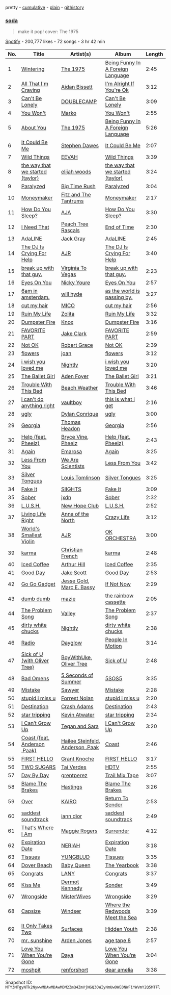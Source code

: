 pretty - [cumulative](/playlists/cumulative/37i9dQZF1DXaK0O81Xtkis.md) - [plain](/playlists/plain/37i9dQZF1DXaK0O81Xtkis) - [githistory](https://github.githistory.xyz/mackorone/spotify-playlist-archive/blob/main/playlists/plain/37i9dQZF1DXaK0O81Xtkis)

### [soda](https://open.spotify.com/playlist/37i9dQZF1DXaK0O81Xtkis)

> make it pop! cover: The 1975

[Spotify](https://open.spotify.com/user/spotify) - 200,777 likes - 72 songs - 3 hr 42 min

| No. | Title | Artist(s) | Album | Length |
|---|---|---|---|---|
| 1 | [Wintering](https://open.spotify.com/track/4FxeY2UZeP3kpdBPbpGggN) | [The 1975](https://open.spotify.com/artist/3mIj9lX2MWuHmhNCA7LSCW) | [Being Funny In A Foreign Language](https://open.spotify.com/album/6dVCpQ7oGJD1oYs2fv1t5M) | 2:45 |
| 2 | [All That I'm Craving](https://open.spotify.com/track/2O2xeI5k7i1aGJTkQOyNpG) | [Aidan Bissett](https://open.spotify.com/artist/4XQI4hyuy5xun1ou3SM8Oe) | [I'm Alright If You're Ok](https://open.spotify.com/album/7wfUtM6zAEcjj7dVYWjfGD) | 3:12 |
| 3 | [Can't Be Lonely](https://open.spotify.com/track/3EVMGW8284h8W1nWovrzKV) | [DOUBLECAMP](https://open.spotify.com/artist/6IvIbSOsPLkPS4N1MO4Fdy) | [Can't Be Lonely](https://open.spotify.com/album/66AsJKYvkj1qfuPobRF9dq) | 3:09 |
| 4 | [You Won't](https://open.spotify.com/track/3KqTfgqq5Y7LO2MABzz8el) | [Marko](https://open.spotify.com/artist/1gBpdTK92fXFog9vxL9eL5) | [You Won't](https://open.spotify.com/album/6JR0yX7Orycek9RVRUFyH2) | 2:55 |
| 5 | [About You](https://open.spotify.com/track/1fDFHXcykq4iw8Gg7s5hG9) | [The 1975](https://open.spotify.com/artist/3mIj9lX2MWuHmhNCA7LSCW) | [Being Funny In A Foreign Language](https://open.spotify.com/album/6dVCpQ7oGJD1oYs2fv1t5M) | 5:26 |
| 6 | [It Could Be Me](https://open.spotify.com/track/00fMrdknKRNqnnBl3EkftU) | [Stephen Dawes](https://open.spotify.com/artist/3jTU1IOqkO7Mz4zdbXPose) | [It Could Be Me](https://open.spotify.com/album/7cdgnWWIJi8NhLqtwbotba) | 2:07 |
| 7 | [Wild Things](https://open.spotify.com/track/23IorJ28ZIRUI7VpKCaTSV) | [EEVAH](https://open.spotify.com/artist/3yJNIN3Ih9pFuG4cgfzCRL) | [Wild Things](https://open.spotify.com/album/1GgOyUSPYBz9682lLJWBWj) | 3:39 |
| 8 | [the way that we started \(taylor\)](https://open.spotify.com/track/36AWmLYL4tMTfZseHQHoVl) | [elijah woods](https://open.spotify.com/artist/3IR6DvP0x2a6oUSist9UMu) | [the way that we started \(taylor\)](https://open.spotify.com/album/4epDMTI9SL9TRfiuDpbwFO) | 3:24 |
| 9 | [Paralyzed](https://open.spotify.com/track/6KOQLj5dcYuFSN6srNs96u) | [Big Time Rush](https://open.spotify.com/artist/0GWCNkPi54upO9WLlwjAHd) | [Paralyzed](https://open.spotify.com/album/4b5VmGfGFXxivUx1vshO9o) | 3:04 |
| 10 | [Moneymaker](https://open.spotify.com/track/5f18AcRmbxcTxd4ehOXuYI) | [Fitz and The Tantrums](https://open.spotify.com/artist/4AcHt3JxKy59IX7JNNlZn4) | [Moneymaker](https://open.spotify.com/album/1K8g8sM4GzVOWBfYrlh41Y) | 2:17 |
| 11 | [How Do You Sleep?](https://open.spotify.com/track/7skoWi7cN9FjNdJOkwQ4YY) | [AJA](https://open.spotify.com/artist/4i8jleH8zrMtVQNpir3iDj) | [How Do You Sleep?](https://open.spotify.com/album/3z8DWMIyTqjI3382gxMklh) | 3:30 |
| 12 | [I Need That](https://open.spotify.com/track/3rgnM3MBkpsuVeSwmtXYia) | [Peach Tree Rascals](https://open.spotify.com/artist/0imE3buPhAowREqCrr4CYe) | [End of Time](https://open.spotify.com/album/6lRDlZ73raNJQKDXcUzdKU) | 2:30 |
| 13 | [AdaLINE](https://open.spotify.com/track/2As91j4G5GKRbx4In7ClyV) | [Jack Gray](https://open.spotify.com/artist/0LvfDU74rGXrEGVWqW9rCw) | [AdaLINE](https://open.spotify.com/album/6cEOgTZp3T7lxaUSNCCeN1) | 2:45 |
| 14 | [The DJ Is Crying For Help](https://open.spotify.com/track/2fihoO76h66Hio6noF4tQD) | [AJR](https://open.spotify.com/artist/6s22t5Y3prQHyaHWUN1R1C) | [The DJ Is Crying For Help](https://open.spotify.com/album/09XyW9pKOCq5Cqq7IITKDB) | 3:40 |
| 15 | [break up with that guy.](https://open.spotify.com/track/4OhTm6quMnqHRbzntToUKG) | [Virginia To Vegas](https://open.spotify.com/artist/3v9wPA58IVrX2dg6AjSPgi) | [break up with that guy.](https://open.spotify.com/album/1eUtqH9UpAY4SR6Cst8oSL) | 2:23 |
| 16 | [Eyes On You](https://open.spotify.com/track/6qItx3M2IZbXBKRnptbnHM) | [Nicky Youre](https://open.spotify.com/artist/7qmpXeNz2ojlMl2EEfkeLs) | [Eyes On You](https://open.spotify.com/album/2vwW8EzZGZaAFfZ2HYL1hE) | 2:57 |
| 17 | [6am in amsterdam.](https://open.spotify.com/track/4SRmLLMhqGvYc4QuvVhFsO) | [will hyde](https://open.spotify.com/artist/3vNisYibo8wFyD4wxIbSbn) | [as the world is passing by.](https://open.spotify.com/album/4D98wniyXPAR0xBjmJvpge) | 3:27 |
| 18 | [cut my hair](https://open.spotify.com/track/3PY9Ox9fKPqZJCzPjUQ0I6) | [MICO](https://open.spotify.com/artist/0wajW5BBnk40YAhJdTkrrG) | [cut my hair](https://open.spotify.com/album/09rSEws6lx6NhDxNhZJxQ1) | 2:56 |
| 19 | [Ruin My Life](https://open.spotify.com/track/60pE6cLRCZy6wgjhP0Wu8w) | [Zolita](https://open.spotify.com/artist/7nnTzZ5tZrPx14iDnmjksU) | [Ruin My Life](https://open.spotify.com/album/5kBzmnPiJAirnzMcSFPUmf) | 3:32 |
| 20 | [Dumpster Fire](https://open.spotify.com/track/3x0TCFsVKE5utRnqYiG0c2) | [Knox](https://open.spotify.com/artist/61S5H9Lxn1PDUvu1TV0kCX) | [Dumpster Fire](https://open.spotify.com/album/556wDyg1w9UwoivJ3bg3TI) | 3:16 |
| 21 | [FAVORITE PART](https://open.spotify.com/track/1ssq7tSefgoZkTSTrI51rg) | [Jake Clark](https://open.spotify.com/artist/5fPvc8tIZfLbEm3GsbFHgd) | [FAVORITE PART](https://open.spotify.com/album/2ozUR3Sj5ZBn9W5zsMusVu) | 2:59 |
| 22 | [Not OK](https://open.spotify.com/track/06V8tMMLJS1lNNejvWFzDt) | [Robert Grace](https://open.spotify.com/artist/6W8rk6H6C3Mcj0lALuLVg1) | [Not OK](https://open.spotify.com/album/6oXcqvLT6Pi4ZorJetT4Gg) | 2:39 |
| 23 | [flowers](https://open.spotify.com/track/6trA1yKo3IGgLyvg9lBwOJ) | [joan](https://open.spotify.com/artist/3HXLY1sNXIxHfulrjPiRf5) | [flowers](https://open.spotify.com/album/1ZmIdhZgJn91DMGk86iC1R) | 3:12 |
| 24 | [i wish you loved me](https://open.spotify.com/track/1azXAzGWeQvgzwlkwmOlo7) | [Nightly](https://open.spotify.com/artist/3qDMrpZHtZEtVl5i1l7hP3) | [i wish you loved me](https://open.spotify.com/album/6MG2hzpDZauvVJRVqB9tYi) | 3:20 |
| 25 | [The Ballet Girl](https://open.spotify.com/track/1yVBxI8TaIL86Rrmah83fd) | [Aden Foyer](https://open.spotify.com/artist/54NKhABnyGAvbek0n63TAu) | [The Ballet Girl](https://open.spotify.com/album/3YMpocogsCi7WkfwvcVL4I) | 3:21 |
| 26 | [Trouble With This Bed](https://open.spotify.com/track/5wLhOIYBr7i5k8MPaXJYjh) | [Beach Weather](https://open.spotify.com/artist/7I3bkknknQkIiatWiupQgD) | [Trouble With This Bed](https://open.spotify.com/album/47sLITsveH5BfAQIAgLitj) | 3:46 |
| 27 | [i can't do anything right](https://open.spotify.com/track/1P76yNLdadQMDblQsmMXvB) | [vaultboy](https://open.spotify.com/artist/0K87f3owemzI8NUCoEIXOB) | [this is what i get](https://open.spotify.com/album/3dwsGxoPZWWyJzpxKnz1cn) | 2:16 |
| 28 | [ugly](https://open.spotify.com/track/6BzSgXgzHxqPbGEb7aKAXb) | [Dylan Conrique](https://open.spotify.com/artist/2S054G7qnCK45KY0XzpX30) | [ugly](https://open.spotify.com/album/0ZRgqGpF70vz7TZzwJyPa4) | 3:00 |
| 29 | [Georgia](https://open.spotify.com/track/7d4lvIqCYS2DGTCZAjmCHu) | [Thomas Headon](https://open.spotify.com/artist/0dn62y7ayEAxcIcMcBWXIE) | [Georgia](https://open.spotify.com/album/5PLNgWXs7Hq6RHgFetDAtJ) | 2:56 |
| 30 | [Help \(feat\. Pheelz\)](https://open.spotify.com/track/288aAe5WOx05x67lDxvuTE) | [Bryce Vine](https://open.spotify.com/artist/1ShZZUjkbXCjhwrb18BA8I), [Pheelz](https://open.spotify.com/artist/5Jv1MsZBh0sqokFq7pU8Xg) | [Help \(feat\. Pheelz\)](https://open.spotify.com/album/5xKdduUE9fNJW743rjCJib) | 2:43 |
| 31 | [Again](https://open.spotify.com/track/6ZZntgtMvygJgfnzkpiklv) | [Emarosa](https://open.spotify.com/artist/68tKVjVvcqUfKFFLr2j0Ek) | [Again](https://open.spotify.com/album/0UnB3RhLhRaVjSYS6wDyfp) | 3:25 |
| 32 | [Less From You](https://open.spotify.com/track/56kvCYeCBppVYIGxmG6kB1) | [We Are Scientists](https://open.spotify.com/artist/35YNL4wwv11ZkmeWWL51y7) | [Less From You](https://open.spotify.com/album/7plv2gnX70AG4jFTvkibcW) | 3:42 |
| 33 | [Silver Tongues](https://open.spotify.com/track/1nMglHq7NFuRLmKizMQajB) | [Louis Tomlinson](https://open.spotify.com/artist/57WHJIHrjOE3iAxpihhMnp) | [Silver Tongues](https://open.spotify.com/album/1uGtR2fbkl45slG5OyUtPt) | 3:25 |
| 34 | [Fake It](https://open.spotify.com/track/3pKCMnO0A36oKIEIbknixC) | [SIIGHTS](https://open.spotify.com/artist/59wzcVw9vvQvKIEHddgF7n) | [Fake It](https://open.spotify.com/album/2nk5HLphr2POdEPUwpwSVy) | 3:09 |
| 35 | [Sober](https://open.spotify.com/track/7K3rRx00hcS6MpZmYGUFH2) | [jxdn](https://open.spotify.com/artist/6Y64EaNqpqcZYTgs4c76gF) | [Sober](https://open.spotify.com/album/51xoJomo3hvVg4BE7GHnHI) | 2:32 |
| 36 | [L.U.S.H.](https://open.spotify.com/track/58LjmBGKL3m3rzD6cUAMeq) | [New Hope Club](https://open.spotify.com/artist/2WuKU0SYZOQyY3MmE4vtez) | [L.U.S.H.](https://open.spotify.com/album/6Kubz9wO4yxQbNAuG0Cc6E) | 2:52 |
| 37 | [Living Life Right](https://open.spotify.com/track/76rPAsb8KANsYYyAw8Vnyq) | [Anna of the North](https://open.spotify.com/artist/1mSJCvDX0W7Dn7S9C6vmvI) | [Crazy Life](https://open.spotify.com/album/73j3szStTnau2muNhow0Vz) | 3:12 |
| 38 | [World's Smallest Violin](https://open.spotify.com/track/3jHBgKdLCf46aP3HRI0WYv) | [AJR](https://open.spotify.com/artist/6s22t5Y3prQHyaHWUN1R1C) | [OK ORCHESTRA](https://open.spotify.com/album/1y2AzG31F4CuCKQ1rpIzaI) | 3:00 |
| 39 | [karma](https://open.spotify.com/track/5SCBS0esfqeL54ZCw6Revb) | [Christian French](https://open.spotify.com/artist/7naAJDAh7AZnf18YYfQruM) | [karma](https://open.spotify.com/album/5tuUCB6Pgaf8BbS7rPquSJ) | 2:48 |
| 40 | [Iced Coffee](https://open.spotify.com/track/0zH2HR19fqhvxCBzBPi6H2) | [Arthur Hill](https://open.spotify.com/artist/6Fe2C2iHDbs3yoKRvtVtdg) | [Iced Coffee](https://open.spotify.com/album/4eWF5c0nAas9soMtcpP3sj) | 2:35 |
| 41 | [Good Day](https://open.spotify.com/track/0FEXQUgIG0X2rhdT3nuQ3M) | [Jake Scott](https://open.spotify.com/artist/0DxPHf2flBAcV2SnZPg3SV) | [Good Day](https://open.spotify.com/album/1HSgWrfiiWkMNUr8abCu1c) | 2:53 |
| 42 | [Go Go Gadget](https://open.spotify.com/track/0LpqhIXxMm4VGXbybsNyBG) | [Jesse Gold](https://open.spotify.com/artist/0ScLk4lNexNrtkDmGQicRx), [Marc E\. Bassy](https://open.spotify.com/artist/3tQx1LPXbsYjE9VwN1Peaa) | [If Not Now](https://open.spotify.com/album/4xgOwzb89ZUFQ7U5lYGbcV) | 2:29 |
| 43 | [dumb dumb](https://open.spotify.com/track/4qbEaaJ29p32GI8EWQmm6R) | [mazie](https://open.spotify.com/artist/4adSXA1GDOxNG7Zw89YHyz) | [the rainbow cassette](https://open.spotify.com/album/7uzmNefPoRgc5Pi9DS00CC) | 2:05 |
| 44 | [The Problem Song](https://open.spotify.com/track/7flrjP7Dag40j2Fw8TX4iC) | [Valley](https://open.spotify.com/artist/7blXVKBSxdFZsIqlhdViKc) | [The Problem Song](https://open.spotify.com/album/4EVTxuDyTxsS7w9W5AC0kX) | 2:37 |
| 45 | [dirty white chucks](https://open.spotify.com/track/1OPfgyxxTSpIBuIUORr6x9) | [Nightly](https://open.spotify.com/artist/3qDMrpZHtZEtVl5i1l7hP3) | [dirty white chucks](https://open.spotify.com/album/6CUvOeg6Sn0Lnhh6yiYwHN) | 2:38 |
| 46 | [Radio](https://open.spotify.com/track/53KTjvFbNcybDOxhdDRoio) | [Dayglow](https://open.spotify.com/artist/6eJa3zG1QZLRB3xgRuyxbm) | [People In Motion](https://open.spotify.com/album/1ZhWoKlwX8xztzoLcFGiIs) | 3:14 |
| 47 | [Sick of U \(with Oliver Tree\)](https://open.spotify.com/track/5IXdkgrT4lb9sKIb8tbOQ3) | [BoyWithUke](https://open.spotify.com/artist/1Cd373x8qzC7SNUg5IToqp), [Oliver Tree](https://open.spotify.com/artist/6TLwD7HPWuiOzvXEa3oCNe) | [Sick of U](https://open.spotify.com/album/2DA4VGpM7OkPIAiyviDPCl) | 2:48 |
| 48 | [Bad Omens](https://open.spotify.com/track/2ovVwEXwcRYuIfnfJedGnQ) | [5 Seconds of Summer](https://open.spotify.com/artist/5Rl15oVamLq7FbSb0NNBNy) | [5SOS5](https://open.spotify.com/album/26uA5pGrTovBLxikRsMQJ4) | 3:35 |
| 49 | [Mistake](https://open.spotify.com/track/3cKEPwsUlavywIrz3yjfw4) | [Sawyer](https://open.spotify.com/artist/0kWDZRay8upBU5u89Kmc7F) | [Mistake](https://open.spotify.com/album/0C9TJmoKVNAcdnQxr6BmHh) | 2:28 |
| 50 | [stupid i miss u](https://open.spotify.com/track/6rhdKbAlGnmRVfdGnvIyb8) | [Forrest Nolan](https://open.spotify.com/artist/3M8UUCqb0mIEn5S2lO13yv) | [stupid i miss u](https://open.spotify.com/album/0DGQGsxX73rGXQtpq52PuA) | 2:20 |
| 51 | [Destination](https://open.spotify.com/track/6UdTm1JRcm4c5iKTWANe9Q) | [Crash Adams](https://open.spotify.com/artist/6d8NscVVbeMVINZwJDOoN5) | [Destination](https://open.spotify.com/album/0rp4hHB8wUkhM5z3bVZWc5) | 2:43 |
| 52 | [star tripping](https://open.spotify.com/track/1ozWhltP7jnU01qOMWYBXH) | [Kevin Atwater](https://open.spotify.com/artist/6ZBM319vNIirp7FOvvLVD6) | [star tripping](https://open.spotify.com/album/4hohZtRQRa3Iz76pJPwJwR) | 2:34 |
| 53 | [I Can’t Grow Up](https://open.spotify.com/track/5b2teiHzEXQQJJfa0btYpF) | [Tegan and Sara](https://open.spotify.com/artist/5e1BZulIiYWPRm8yogwUYH) | [I Can't Grow Up](https://open.spotify.com/album/0yQuEAGDMu7hJKLWfX11Vm) | 3:20 |
| 54 | [Coast \(feat\. Anderson .Paak\)](https://open.spotify.com/track/1l4iQsOZ5sOXZPMQLvouaB) | [Hailee Steinfeld](https://open.spotify.com/artist/5p7f24Rk5HkUZsaS3BLG5F), [Anderson .Paak](https://open.spotify.com/artist/3jK9MiCrA42lLAdMGUZpwa) | [Coast](https://open.spotify.com/album/0152qvGv0mmX2vU36Rocng) | 2:46 |
| 55 | [FIRST HELLO](https://open.spotify.com/track/2ONSelZb6rxDw98aIzTLHt) | [Grant Knoche](https://open.spotify.com/artist/4uLexEsM3MDb1sermSib4J) | [FIRST HELLO](https://open.spotify.com/album/6g7aDEkCteSnfHx2ZSOZYU) | 3:17 |
| 56 | [TWO SUGARS](https://open.spotify.com/track/5rZrM1ppBHmHogxLcw8wtH) | [Tai Verdes](https://open.spotify.com/artist/2kCO8LXN1usaOPL3iEE28I) | [HDTV](https://open.spotify.com/album/6TIzz9Z4n03E5USTDzBweS) | 2:55 |
| 57 | [Day By Day](https://open.spotify.com/track/79oft65PDY4LL7MoLQ6Nxp) | [grentperez](https://open.spotify.com/artist/73BLwSX6gsNeVzS7DgI4xe) | [Trail Mix Tape](https://open.spotify.com/album/7o1kPZMhYTeD78xeKZ6hm6) | 3:07 |
| 58 | [Blame The Brakes](https://open.spotify.com/track/4ZoPMviImcYNDNz6NEuDHm) | [Hastings](https://open.spotify.com/artist/0cMrisD7Y14WMODerxofNO) | [Blame The Brakes](https://open.spotify.com/album/0jGU8t3SZvyiNgu02pInoo) | 3:26 |
| 59 | [Over](https://open.spotify.com/track/2DGYb5bV0disBNaC9KFQ3A) | [KAIRO](https://open.spotify.com/artist/74fcIBekHLf4hucCT3My0v) | [Return To Sender](https://open.spotify.com/album/3jOzdF8WPsqwUp9OznStfw) | 2:53 |
| 60 | [saddest soundtrack](https://open.spotify.com/track/1HMwQR2U8VBEow0JzOAmA4) | [iann dior](https://open.spotify.com/artist/6ASri4ePR7RlsvIQgWPJpS) | [saddest soundtrack](https://open.spotify.com/album/6Myer4x6rVXRo1Pjead4b7) | 2:49 |
| 61 | [That's Where I Am](https://open.spotify.com/track/49EXOlUTFBGdI098L6SXDh) | [Maggie Rogers](https://open.spotify.com/artist/4NZvixzsSefsNiIqXn0NDe) | [Surrender](https://open.spotify.com/album/2VeOtQQAJxR8VyvmoXqIbI) | 4:12 |
| 62 | [Expiration Date](https://open.spotify.com/track/4gSeTIoKhkvGoebMtohlNC) | [NERIAH](https://open.spotify.com/artist/1dUrqVHcv2FCXxlIqzIbiG) | [Expiration Date](https://open.spotify.com/album/0qQxB4grsHTtUYCYlpUCFp) | 3:18 |
| 63 | [Tissues](https://open.spotify.com/track/0jRY4XO556pn1zHZAoY3ph) | [YUNGBLUD](https://open.spotify.com/artist/6Ad91Jof8Niiw0lGLLi3NW) | [Tissues](https://open.spotify.com/album/1LIAp7pyElYRzvlP0mXSew) | 3:35 |
| 64 | [Dover Beach](https://open.spotify.com/track/5BCYtpbTyUQSMRwDVPb5wk) | [Baby Queen](https://open.spotify.com/artist/4VqlewwKZJoIcA88PYHUDd) | [The Yearbook](https://open.spotify.com/album/5AxHpSJXhis5BFb1AA24pe) | 3:38 |
| 65 | [Congrats](https://open.spotify.com/track/3pJMOvec8R8OKzEmB9PRJD) | [LANY](https://open.spotify.com/artist/49tQo2QULno7gxHutgccqF) | [Congrats](https://open.spotify.com/album/0URAkeg7psYrEr9Qj0KTIL) | 3:37 |
| 66 | [Kiss Me](https://open.spotify.com/track/7j1ZJAbcm4AMBf82jIrAH3) | [Dermot Kennedy](https://open.spotify.com/artist/5KNNVgR6LBIABRIomyCwKJ) | [Sonder](https://open.spotify.com/album/0YlJpX1XiE8ghnRJCU0Dwv) | 3:49 |
| 67 | [Wrongside](https://open.spotify.com/track/5rpwJ4cUvE133ExIlX0xTl) | [MisterWives](https://open.spotify.com/artist/5ivCbtrcD5N4rD337xIb2z) | [Wrongside](https://open.spotify.com/album/7L71cZKvX9a8zv0LnN3Q1T) | 3:29 |
| 68 | [Capsize](https://open.spotify.com/track/3dVM8JotXWlRZ3TmMweoss) | [Windser](https://open.spotify.com/artist/0G9ibJ5qs4Zl6iupdrVAG1) | [Where the Redwoods Meet the Sea](https://open.spotify.com/album/3XPdCfPF5QctGxYqHGdqoH) | 3:39 |
| 69 | [It Only Takes Two](https://open.spotify.com/track/7L92GcnLG3bAi7veJRXIe7) | [Surfaces](https://open.spotify.com/artist/4ETSs924pXMzjIeD6E9b4u) | [Hidden Youth](https://open.spotify.com/album/05ABj8AloK0QlVarxcu4XJ) | 2:38 |
| 70 | [mr\. sunshine](https://open.spotify.com/track/6x984mI891z1E2sVwYumUx) | [Arden Jones](https://open.spotify.com/artist/3mMogqf2JyBUQZxFZlC79w) | [age tape 8](https://open.spotify.com/album/5cYaUdDHrHhOIsTlHU9Tbk) | 2:57 |
| 71 | [Love You When You’re Gone](https://open.spotify.com/track/54liA2Xwyb7ZCrh9sDGQ3B) | [Daya](https://open.spotify.com/artist/6Dd3NScHWwnW6obMFbl1BH) | [Love You When You’re Gone](https://open.spotify.com/album/3DtAEhLFoQSftobryAhftd) | 3:04 |
| 72 | [moshpit](https://open.spotify.com/track/5LIwaCUAPW3ugjQ5ls3Fxs) | [renforshort](https://open.spotify.com/artist/3GYvf7puxwkr51EYoD9E7D) | [dear amelia](https://open.spotify.com/album/2BFeOSMMljkZs37e4uYLtG) | 3:38 |

Snapshot ID: `MTY3MTgyNTk2NywwMDAwMDAwMDM2ZmQ4ZmVjNGQ3OWIyNmUwOWE0NWFiYWVmY2Q5MTFl`
